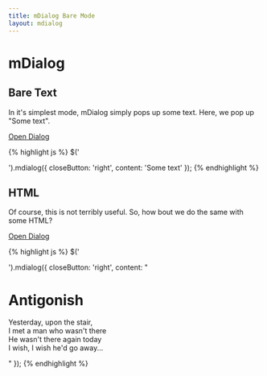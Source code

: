 ```yaml
---
title: mDialog Bare Mode
layout: mdialog
---
```


# mDialog

## Bare Text

In it's simplest mode, mDialog simply pops up some text. Here, we pop up "Some text".

<a href="#" data-role="button" id="md1">Open Dialog</a>

<script type="text/javascript"> 
	$(document).on('vclick', '#md1', function() {
		$('<div>').mdialog({
			closeButton: 'right',
			content: 'Some text'
		});
	});
</script>

{% highlight js %}
$('<div>').mdialog({
  closeButton: 'right',
  content: 'Some text'
});
{% endhighlight %}

## HTML

Of course, this is not terribly useful.  So, how bout we do the same with some HTML?

<a href="#" data-role="button" id="md2">Open Dialog</a>

<script type="text/javascript"> 
	$(document).on('vclick', '#md2', function() {
		$('<div>').mdialog({
			closeButton: 'right',
			content: 
				"<div data-role='header'><h1>Antigonish</h1></div><div data-role='content'><p>Yesterday, upon the stair,<br />I met a man who wasn't there<br />He wasn't there again today<br />I wish, I wish he'd go away...</p></div>"
		});
	});
</script>

{% highlight js %}
$('<div>').mdialog({
  closeButton: 'right',
  content: 
    "<div data-role='header'><h1>Antigonish</h1></div><div data-role='content'><p>Yesterday, upon the stair,<br />I met a man who wasn't there<br />He wasn't there again today<br />I wish, I wish he'd go away...</p></div>"
});
{% endhighlight %}

